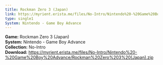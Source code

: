 ```yaml
---
title: Rockman Zero 3 (Japan)
link: https://myrient.erista.me/files/No-Intro/Nintendo%20-%20Game%20Boy%20Advance/Rockman%20Zero%203%20(Japan).zip
type: single1
System: Nintendo - Game Boy Advance
---
```

<b>Game:</b> Rockman Zero 3 (Japan)<br>
<b>System:</b> Nintendo - Game Boy Advance<br>
<b>Collection:</b> No-Intro<br>
<b>Download:</b> https://myrient.erista.me/files/No-Intro/Nintendo%20-%20Game%20Boy%20Advance/Rockman%20Zero%203%20(Japan).zip